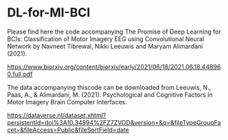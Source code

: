# DL-for-MI-BCI
Please find here the code accompanying The Promise of Deep Learning for BCIs: Classification of Motor Imagery EEG using Convolutional Neural Network by Navneet Tibrewal, Nikki Leeuwis and Maryam Alimardani (2021). 

https://www.biorxiv.org/content/biorxiv/early/2021/06/18/2021.06.18.448960.full.pdf

The data accompanying thiscode can be downloaded from Leeuwis, N., Paas, A., & Alimardani, M. (2021). Psychological and Cognitive Factors in Motor Imagery Brain Computer Interfaces. 

https://dataverse.nl/dataset.xhtml?persistentId=doi%3A10.34894%2FZ7ZVOD&version=&q=&fileTypeGroupFacet=&fileAccess=Public&fileSortField=date
